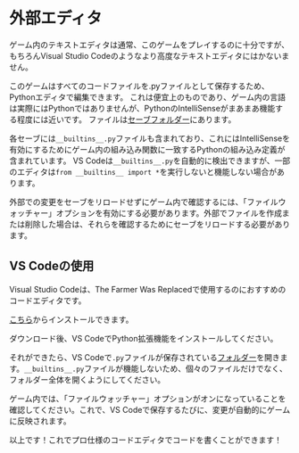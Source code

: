 # 外部エディタ
ゲーム内のテキストエディタは通常、このゲームをプレイするのに十分ですが、もちろんVisual Studio Codeのようなより高度なテキストエディタにはかないません。

このゲームはすべてのコードファイルを.pyファイルとして保存するため、Pythonエディタで編集できます。
これは便宜上のものであり、ゲーム内の言語は実際にはPythonではありませんが、PythonのIntelliSenseがまあまあ機能する程度には近いです。
ファイルは[セーブフォルダー](persistent_data_path/Saves)にあります。

各セーブには`__builtins__.py`ファイルも含まれており、これにはIntelliSenseを有効にするためにゲーム内の組み込み関数に一致するPythonの組み込み定義が含まれています。
VS Codeは`__builtins__.py`を自動的に検出できますが、一部のエディタは`from __builtins__ import *`を実行しないと機能しない場合があります。

外部での変更をセーブをリロードせずにゲーム内で確認するには、「ファイルウォッチャー」オプションを有効にする必要があります。外部でファイルを作成または削除した場合は、それらを確認するためにセーブをリロードする必要があります。

## VS Codeの使用
Visual Studio Codeは、The Farmer Was Replacedで使用するのにおすすめのコードエディタです。

[こちら](https://code.visualstudio.com/download)からインストールできます。

ダウンロード後、VS CodeでPython拡張機能をインストールしてください。

それができたら、VS Codeで`.py`ファイルが保存されている[フォルダー](persistent_data_path/Saves)を開きます。`__builtins__.py`ファイルが機能しないため、個々のファイルだけでなく、フォルダー全体を開くようにしてください。

ゲーム内では、「ファイルウォッチャー」オプションがオンになっていることを確認してください。これで、VS Codeで保存するたびに、変更が自動的にゲームに反映されます。

以上です！これでプロ仕様のコードエディタでコードを書くことができます！